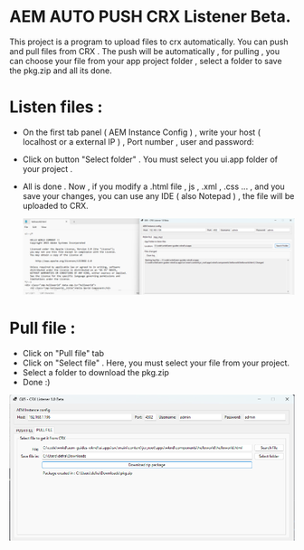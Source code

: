 # AEM AUTO PUSH CRX Listener Beta.

This project is a program to upload files to crx automatically. You can push and pull files from CRX . The push will be automatically , for pulling , you can choose your file from your app project folder , select a folder to save the pkg.zip and all its done.


# Listen files :
  
- On the first tab panel ( AEM Instance Config ) , write your host ( localhost or a external IP ) , Port number , user and password:
- Click on button "Select folder" . You must select you ui.app folder of your project .
- All is done . Now , if you modify a .html file , js , .xml , .css ... , and you save your changes, you can use any IDE ( also Notepad ) , the file will be uploaded to CRX.

  ![fibob](https://github.com/tsw1985/AEM_Push_CRX/blob/master/demo.png)

# Pull file :

- Click on "Pull file" tab
- Click on "Select file" . Here, you must select your file from your project.
- Select a folder to download the pkg.zip
- Done :)

![fibob](https://github.com/tsw1985/AEM_Push_CRX/blob/master/pulldemo.png)

